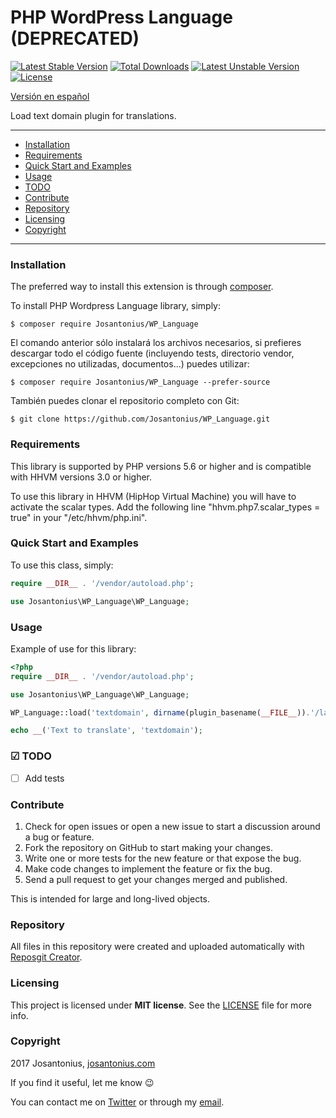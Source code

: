 # PHP WordPress Language (DEPRECATED)

[![Latest Stable Version](https://poser.pugx.org/josantonius/wp_language/v/stable)](https://packagist.org/packages/josantonius/wp_language) [![Total Downloads](https://poser.pugx.org/josantonius/wp_language/downloads)](https://packagist.org/packages/josantonius/wp_language) [![Latest Unstable Version](https://poser.pugx.org/josantonius/wp_language/v/unstable)](https://packagist.org/packages/josantonius/wp_language) [![License](https://poser.pugx.org/josantonius/wp_language/license)](https://packagist.org/packages/josantonius/wp_language)

[Versión en español](README-ES.md)

Load text domain plugin for translations.

---

- [Installation](#installation)
- [Requirements](#requirements)
- [Quick Start and Examples](#quick-start-and-examples)
- [Usage](#usage)
- [TODO](#todo)
- [Contribute](#contribute)
- [Repository](#repository)
- [Licensing](#licensing)
- [Copyright](#copyright)

---

### Installation

The preferred way to install this extension is through [composer](http://getcomposer.org/download/).

To install PHP Wordpress Language library, simply:

    $ composer require Josantonius/WP_Language

El comando anterior sólo instalará los archivos necesarios, si prefieres descargar todo el código fuente (incluyendo tests, directorio vendor, excepciones no utilizadas, documentos...) puedes utilizar:

    $ composer require Josantonius/WP_Language --prefer-source

También puedes clonar el repositorio completo con Git:

	$ git clone https://github.com/Josantonius/WP_Language.git
	
### Requirements

This library is supported by PHP versions 5.6 or higher and is compatible with HHVM versions 3.0 or higher.

To use this library in HHVM (HipHop Virtual Machine) you will have to activate the scalar types. Add the following line "hhvm.php7.scalar_types = true" in your "/etc/hhvm/php.ini".

### Quick Start and Examples

To use this class, simply:

```php
require __DIR__ . '/vendor/autoload.php';

use Josantonius\WP_Language\WP_Language;
```
### Usage

Example of use for this library:

```php
<?php
require __DIR__ . '/vendor/autoload.php';

use Josantonius\WP_Language\WP_Language;

WP_Language::load('textdomain', dirname(plugin_basename(__FILE__)).'/languages/');

echo __('Text to translate', 'textdomain');
```

### ☑ TODO

- [ ] Add tests

### Contribute
1. Check for open issues or open a new issue to start a discussion around a bug or feature.
1. Fork the repository on GitHub to start making your changes.
1. Write one or more tests for the new feature or that expose the bug.
1. Make code changes to implement the feature or fix the bug.
1. Send a pull request to get your changes merged and published.

This is intended for large and long-lived objects.

### Repository

All files in this repository were created and uploaded automatically with [Reposgit Creator](https://github.com/Josantonius/BASH-Reposgit).

### Licensing

This project is licensed under **MIT license**. See the [LICENSE](LICENSE) file for more info.

### Copyright

2017 Josantonius, [josantonius.com](https://josantonius.com/)

If you find it useful, let me know :wink:

You can contact me on [Twitter](https://twitter.com/Josantonius) or through my [email](mailto:hello@josantonius.com).